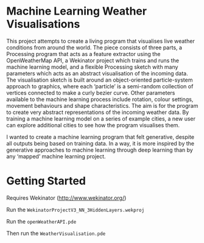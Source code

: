 # Machine Learning Weather Visualisations


This project attempts to create a living program that visualises live weather conditions from around the world. The piece consists of three parts, a Processing program that acts as a feature extractor using the OpenWeatherMap API, a Wekinator project which trains and runs the machine learning model, and a flexible Processing sketch with many parameters which acts as an abstract visualisation of the incoming data. The visualisation sketch is built around an object-oriented particle-system approach to graphics, where each ‘particle’ is a semi-random collection of vertices connected to make a curly bezier curve. Other parameters available to the machine learning process include rotation, colour settings, movement behaviours and shape characteristics. The aim is for the program to create very abstract representations of the incoming weather data. By training a machine learning model on a series of example cities, a new user can explore additional cities to see how the program visualises them.

I wanted to create a machine learning program that felt generative, despite all outputs being based on training data. In a way, it is more inspired by the generative approaches to machine learning through deep learning than by any ‘mapped’ machine learning project.


# Getting Started

Requires Wekinator (http://www.wekinator.org/) 

Run the `WekinatorProjectV3_NN_3HiddenLayers.wekproj`

Run the `openWeatherAPI.pde`

Then run the `WeatherVisualisation.pde`
